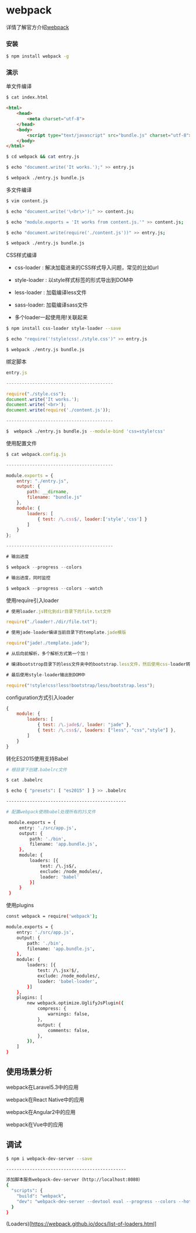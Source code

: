 # webpack

详情了解官方介绍[webpack](https://webpack.github.io/)

### 安装

```bash
$ npm install webpack -g
```

### 演示

单文件编译

```bash
$ cat index.html
```

```html
<html>
    <head>
        <meta charset="utf-8">
    </head>
    <body>
        <script type="text/javascript" src="bundle.js" charset="utf-8"></script>
    </body>
</html>
```

```bash
$ cd webpack && cat entry.js

$ echo "document.write('It works.');" >> entry.js 

$ webpack ./entry.js bundle.js
```

多文件编译

```bash
$ vim content.js

$ echo "document.write('\<br\>');" >> content.js;

$ echo "module.exports = 'It works from content.js.'" >> content.js;

$ echo "document.write(require('./content.js'))" >> entry.js;

$ webpack ./entry.js bundle.js
```


CSS样式编译

* css-loader : 解决加载进来的CSS样式导入问题，常见的比如url

* style-loader : 以style样式标签的形式导出到DOM中

* less-loader : 加载编译less文件

* sass-loader: 加载编译sass文件

* 多个loader一起使用用!关联起来

```bash
$ npm install css-loader style-loader --save

$ echo "require('!style!css!./style.css')" >> entry.js

$ webpack ./entry.js bundle.js
```


绑定脚本


```js
entry.js

-----------------------------------------

require("./style.css");
document.write('It works.');
document.write('<br>');
document.write(require('./content.js'));

-----------------------------------------
```

```bash
$  webpack ./entry.js bundle.js --module-bind 'css=style!css'
```

使用配置文件

```js
$ cat webpack.config.js

-----------------------------------------

module.exports = {
    entry: "./entry.js",
    output: {
        path: __dirname,
        filename: "bundle.js"
    },
    module: {
        loaders: [
            { test: /\.css$/, loader:['style','css'] }
        ]
    }
};

-----------------------------------------

# 输出进度

$ webpack --progress --colors

# 输出进度，同时监控

$ webpack --progress --colors --watch
```


使用require引入loader

```js
# 使用loader.js转化到dir目录下的file.txt文件

require("./loader!./dir/file.txt");

# 使用jade-loader编译当前目录下的template.jade模版

require("jade!./template.jade");

# 从后向前解析，多个解析方式第一个加！

# 编译bootstrop目录下的less文件夹中的bootstrap.less文件，然后使用css-loader转化导入文件，

# 最后使用style-loader输出到DOM中

require("!style!css!less!bootstrap/less/bootstrap.less");
```

configuration方式引入loader

```js
{
    module: {
        loaders: [
            { test: /\.jade$/, loader: "jade" },
            { test: /\.css$/, loaders: ["less", "css","style"] },
        ]
    }
}

```

转化ES2015使用支持Babel

```bash
# 根目录下创建.babelrc文件

$ cat .babelrc

$ echo { "presets": [ "es2015" ] } >> .babelrc

----------------------------------------------

# 配置webpack使用babel处理所有的JS文件

 module.exports = {
     entry: './src/app.js',
     output: {
         path: './bin',
         filename: 'app.bundle.js',
     },
     module: {
         loaders: [{
             test: /\.js$/,
             exclude: /node_modules/,
             loader: 'babel'
         }]
     }
 }
```

使用plugins

```bash
const webpack = require('webpack');

module.exports = {
    entry: './src/app.js',
    output: {
        path: './bin',
        filename: 'app.bundle.js',
    },
    module: {
        loaders: [{
            test: /\.jsx?$/,
            exclude: /node_modules/,
            loader: 'babel-loader',
        }]
    },
    plugins: [
        new webpack.optimize.UglifyJsPlugin({
            compress: {
                warnings: false,
            },
            output: {
                comments: false,
            },
        }),
    ]
}
```

## 使用场景分析

webpack在Laravel5.3中的应用

webpack在React Native中的应用

webpack在Angular2中的应用

webpack在Vue中的应用

## 调试

```bash
$ npm i webpack-dev-server --save

----------------------------------------------

添加脚本服务webpack-dev-server（http://localhost:8080）
{
  "scripts": {
    "build": "webpack",
    "dev": "webpack-dev-server --devtool eval --progress --colors --hot --content-base build"
  }
}
```

(Loaders)[https://webpack.github.io/docs/list-of-loaders.html]